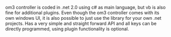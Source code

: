 om3 controller is coded in .net 2.0 using c# as main language, but vb is also fine for additional plugins. Even though the om3 controller comes with its own windows UI, it is also possible to just use the library for your own .net projects. Has a very simple and straight forward API and all keys can be directly programmed, using plugin functionality is optional.
